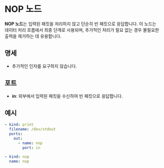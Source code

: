 # NOP 노드

**NOP 노드**는 입력된 패킷을 처리하지 않고 단순히 빈 패킷으로 응답합니다. 이 노드는 데이터 처리 흐름에서 최종 단계로 사용되며, 추가적인 처리가 필요 없는 경우 불필요한 출력을 제거하는 데 유용합니다.

## 명세

- 추가적인 인자를 요구하지 않습니다.

## 포트

- **in**: 외부에서 입력된 패킷을 수신하여 빈 패킷으로 응답합니다.

## 예시

```yaml
- kind: print
  filename: /dev/stdout
  ports:
    out:
      - name: nop
        port: in

- kind: nop
  name: nop
```